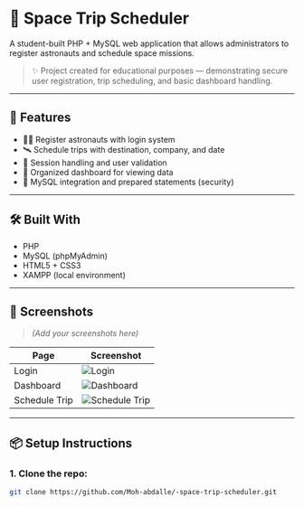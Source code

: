 # 🚀 Space Trip Scheduler

A student-built PHP + MySQL web application that allows administrators to register astronauts and schedule space missions.

> ✨ Project created for educational purposes — demonstrating secure user registration, trip scheduling, and basic dashboard handling.

---

## 🌌 Features

- 👨‍🚀 Register astronauts with login system
- 🛰️ Schedule trips with destination, company, and date
- 🔐 Session handling and user validation
- 📅 Organized dashboard for viewing data
- 💾 MySQL integration and prepared statements (security)

---

## 🛠️ Built With

- PHP
- MySQL (phpMyAdmin)
- HTML5 + CSS3
- XAMPP (local environment)

---

## 📸 Screenshots

> *(Add your screenshots here)*

| Page | Screenshot |
|------|------------|
| Login | ![Login](screenshots/login.png) |
| Dashboard | ![Dashboard](screenshots/dashboard.png) |
| Schedule Trip | ![Schedule Trip](screenshots/schedule.png) |

---

## 📦 Setup Instructions

### 1. Clone the repo:
```bash
git clone https://github.com/Moh-abdalle/-space-trip-scheduler.git
